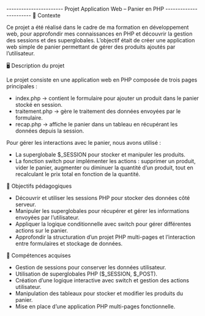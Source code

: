 ----------------------- Projet Application Web – Panier en PHP -----------------------
📌 Contexte

Ce projet a été réalisé dans le cadre de ma formation en développement web, pour approfondir mes connaissances en PHP et découvrir la gestion des sessions et des superglobales.
L’objectif était de créer une application web simple de panier permettant de gérer des produits ajoutés par l’utilisateur.


🖥️ Description du projet

Le projet consiste en une application web en PHP composée de trois pages principales :
- index.php → contient le formulaire pour ajouter un produit dans le panier stocké en session.
- traitement.php → gère le traitement des données envoyées par le formulaire.
- recap.php → affiche le panier dans un tableau en récupérant les données depuis la session.

Pour gérer les interactions avec le panier, nous avons utilisé :
- La superglobale $_SESSION pour stocker et manipuler les produits.
- La fonction switch pour implémenter les actions : supprimer un produit, vider le panier, augmenter ou diminuer la quantité d’un produit,
  tout en recalculant le prix total en fonction de la quantité.


🎯 Objectifs pédagogiques

- Découvrir et utiliser les sessions PHP pour stocker des données côté serveur.
- Manipuler les superglobales pour récupérer et gérer les informations envoyées par l’utilisateur.
- Appliquer la logique conditionnelle avec switch pour gérer différentes actions sur le panier.
- Approfondir la structuration d’un projet PHP multi-pages et l’interaction entre formulaires et stockage de données.


🚀 Compétences acquises

- Gestion de sessions pour conserver les données utilisateur.
- Utilisation de superglobales PHP ($_SESSION, $_POST).
- Création d’une logique interactive avec switch et gestion des actions utilisateur.
- Manipulation des tableaux pour stocker et modifier les produits du panier.
- Mise en place d’une application PHP multi-pages fonctionnelle.
